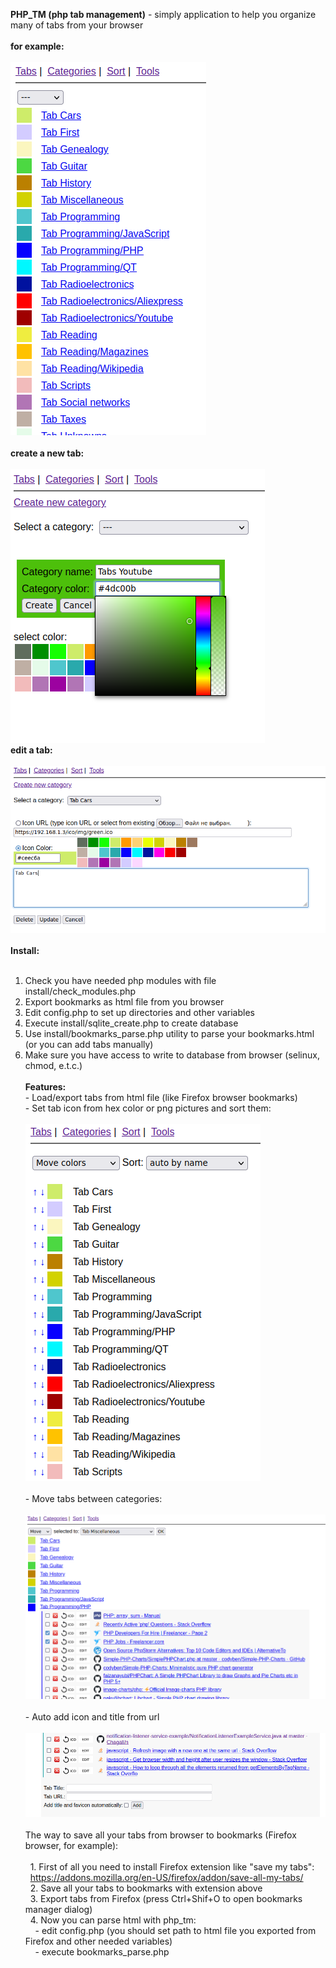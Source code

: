 <b>PHP_TM (php tab management)</b> - simply application to help you organize many of tabs from your browser
<br><br><b>for example:</b>
<br><br><img src="https://raw.githubusercontent.com/alchemist314/images/main/php_tm/tabs.png">
<br><br><b>create a new tab:</b>
<br><br><img src="https://raw.githubusercontent.com/alchemist314/images/main/php_tm/tab_create.png">
<br><b>edit a tab:</b>
<br><br><img src="https://raw.githubusercontent.com/alchemist314/images/main/php_tm/tab_edit.png">
<br><br>
<b>Install:</b>
<br><br>
1. Check you have needed php modules with file install/check_modules.php
2. Export bookmarks as html file from you browser
3. Edit config.php to set up directories and other variables
4. Execute install/sqlite_create.php to create database
5. Use install/bookmarks_parse.php utility to parse your bookmarks.html (or you can add tabs manually)
6. Make sure you have access to write to database from browser (selinux, chmod, e.t.c.)
<br><br>
<b>Features:</b>
<br>- Load/export tabs from html file (like Firefox browser bookmarks)
<br>- Set tab icon from hex color or png pictures and sort them:
<br><br><img src="https://raw.githubusercontent.com/alchemist314/images/main/php_tm/tab_sort.png">
<br><br>- Move tabs between categories:
<br><br><img src="https://raw.githubusercontent.com/alchemist314/images/main/php_tm/tabs_move.png">
<br><br>- Auto add icon and title from url
<br><br><img src="https://raw.githubusercontent.com/alchemist314/images/main/php_tm/tab_new.png">
<br><br>
The way to save all your tabs from browser to bookmarks (Firefox browser, for example):
<br><br>&nbsp;&nbsp;1. First of all you need to install Firefox extension like "save my tabs":
<br>&nbsp;&nbsp;https://addons.mozilla.org/en-US/firefox/addon/save-all-my-tabs/
<br>&nbsp;&nbsp;2. Save all your tabs to bookmarks with extension above
<br>&nbsp;&nbsp;3. Export tabs from Firefox (press Ctrl+Shif+O to open bookmarks manager dialog)
<br>&nbsp;&nbsp;4. Now you can parse html with php_tm:
<br>&nbsp;&nbsp;&nbsp;&nbsp;- edit config.php (you should set path to html file you exported from Firefox and other needed variables)
<br>&nbsp;&nbsp;&nbsp;&nbsp;- execute bookmarks_parse.php
